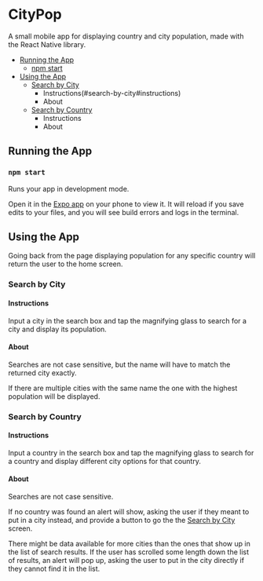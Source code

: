 # CityPop
A small mobile app for displaying country and city population, made with the React Native library.

* [Running the App](#running-the-app)
   * [npm start](#npm-start)
* [Using the App](#using-the-app)
   * [Search by City](#search-by-city)
      * Instructions(#search-by-city#instructions)
      * About
  * [Search by Country](#search-by-country)
      * Instructions
      * About
 
## Running the App

### `npm start`

Runs your app in development mode.

Open it in the [Expo app](https://expo.io) on your phone to view it. It will reload if you save edits to your files, and you will see build errors and logs in the terminal.

## Using the App

Going back from the page displaying population for any specific country will return the user to the home screen.

### Search by City

#### Instructions 

Input a city in the search box and tap the magnifying glass to search for a city and display its population. 

#### About

Searches are not case sensitive, but the name will have to match the returned city exactly.

If there are multiple cities with the same name the one with the highest population will be displayed.

### Search by Country 

#### Instructions

Input a country in the search box and tap the magnifying glass to search for a country and display different city options for that country.

#### About

Searches are not case sensitive.

If no country was found an alert will show, asking the user if they meant to put in a city instead, and provide a button to go the the [Search by City](#search-by-city) screen.

There might be data available for more cities than the ones that show up in the list of search results. If the user has scrolled some length down the list of results, an alert will pop up, asking the user to put in the city directly if they cannot find it in the list.
